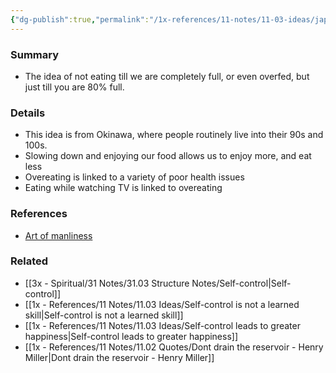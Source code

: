```yaml
---
{"dg-publish":true,"permalink":"/1x-references/11-notes/11-03-ideas/japanese-wisdom-hara-hachi-bu-eating-until-you-are-80-percent-full/","title":"Japanese wisdom - Hara Hachi Bu - Eating until you are 80 percent full","created":"2024-02-14T20:18:29.086+03:00","updated":"2024-02-14T20:18:29.086+03:00"}
---
```


### Summary
- The idea of not eating till we are completely full, or even overfed, but just till you are 80% full. 

### Details
- This idea is from Okinawa, where people routinely live into their 90s and 100s.
- Slowing down and enjoying our food allows us to enjoy more, and eat less
- Overeating is linked to a variety of poor health issues
- Eating while watching TV is linked to overeating

### References
- [Art of manliness](https://www.artofmanliness.com/character/advice/7-japanese-concepts-that-can-improve-your-life/)

### Related
- [[3x - Spiritual/31 Notes/31.03 Structure Notes/Self-control\|Self-control]]
- [[1x - References/11 Notes/11.03 Ideas/Self-control is not a learned skill\|Self-control is not a learned skill]]
- [[1x - References/11 Notes/11.03 Ideas/Self-control leads to greater happiness\|Self-control leads to greater happiness]]
- [[1x - References/11 Notes/11.02 Quotes/Dont drain the reservoir - Henry Miller\|Dont drain the reservoir - Henry Miller]]